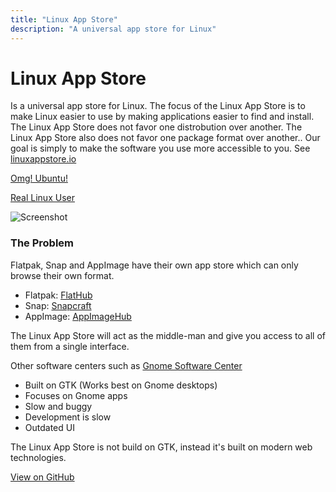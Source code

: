 ```yaml
---
title: "Linux App Store"
description: "A universal app store for Linux"
---
```


# Linux App Store

Is a universal app store for Linux. The focus of the Linux App Store is to make Linux easier to use by making applications easier to find and install. The Linux App Store does not favor one distrobution over another. The Linux App Store also does not favor one package format over another.. Our goal is simply to make the software you use more accessible to you. See [linuxappstore.io](https://linuxappstore.io/)

[Omg! Ubuntu!](https://www.omgubuntu.co.uk/2019/05/the-linux-app-store-website-lets-you-find-apps-wherever)

[Real Linux User](https://www.reallinuxuser.com/linuxappstore-io-greatly-simplifies-format-independent-discovery-of-linux-apps/)

![Screenshot](https://i.imgur.com/Z3Lmpq3.png)

### The Problem
Flatpak, Snap and AppImage have their own app store which can only browse their own format.
* Flatpak: [FlatHub](https://flathub.org/home)
* Snap: [Snapcraft](https://snapcraft.io/store)
* AppImage: [AppImageHub](https://appimage.github.io/apps/)

The Linux App Store will act as the middle-man and give you access to all of them from a single interface.

Other software centers such as [Gnome Software Center](https://wiki.gnome.org/Apps/Software)
* Built on GTK (Works best on Gnome desktops)
* Focuses on Gnome apps
* Slow and buggy
* Development is slow
* Outdated UI

The Linux App Store is not build on GTK, instead it's built on modern web technologies.

[View on GitHub](https://github.com/linuxappstore/linuxappstore)